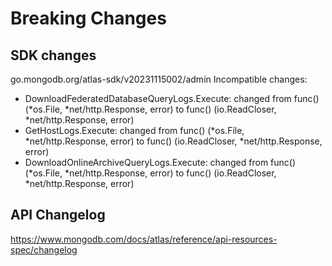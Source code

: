 # Breaking Changes

## SDK changes

go.mongodb.org/atlas-sdk/v20231115002/admin
Incompatible changes:

 - DownloadFederatedDatabaseQueryLogs.Execute: changed from func() (*os.File, *net/http.Response, error) to func() (io.ReadCloser, *net/http.Response, error)
 - GetHostLogs.Execute: changed from func() (*os.File, *net/http.Response, error) to func() (io.ReadCloser, *net/http.Response, error)
 - DownloadOnlineArchiveQueryLogs.Execute: changed from func() (*os.File, *net/http.Response, error) to func() (io.ReadCloser, *net/http.Response, error)

## API Changelog

 https://www.mongodb.com/docs/atlas/reference/api-resources-spec/changelog
